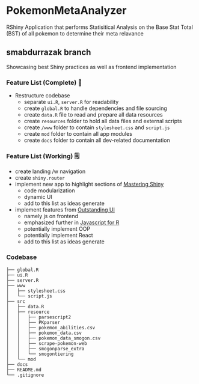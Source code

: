 # PokemonMetaAnalyzer
RShiny Application that performs Statisitical Analysis on the Base Stat Total (BST) of all pokemon to determine their meta relavance 

## smabdurrazak branch
Showcasing best Shiny practices as well as frontend implementation

### Feature List (Complete) :checkered_flag:

- Restructure codebase
     - separate `ui.R`, `server.R` for readability
     - create `global.R` to handle dependencies and file sourcing
     - create `data.R` file to read and prepare all data resources
     - create `resources` folder to hold all data files and external scripts
     - create `/www` folder to contain `stylesheet.css` and `script.js`
     - create `mod` folder to contain all app modules 
     - create `docs` folder to contain all dev-related documentation

### Feature List (Working) :spiral_notepad:

- create landing /w navigation
- create `shiny.router`
- implement new app to highlight sections of [Mastering Shiny](https://mastering-shiny.org/)
     - code modularization
     - dynamic UI
     - add to this list as ideas generate
- implement features from [Outstanding UI](https://unleash-shiny.rinterface.com/)
     - namely js on frontend
     - emphasized further in [Javascript for R](https://book.javascript-for-r.com/)
     - potentially implement OOP
     - potentially implement React
     - add to this list as ideas generate

### Codebase

```
├── global.R
├── ui.R
├── server.R
├── www
│   ├── stylesheet.css
│   └── script.js
├── src
│   ├── data.R
│   ├── resource
│   │   ├── parsescript2
│   │   ├── PKparser
│   │   ├── pokemon_abilities.csv
│   │   ├── pokemon_data.csv
│   │   ├── pokemon_data_smogon.csv
│   │   ├── scrape-pokemon-web
│   │   ├── smogonparse_extra
│   │   └── smogontiering
│   └── mod
├── docs
├── README.md
└── .gitignore
```
